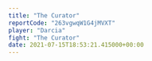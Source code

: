 ```yaml
---
title: "The Curator"
reportCode: "263vgwqW1G4jMVXT"
player: "Darcia"
fight: "The Curator"
date: 2021-07-15T18:53:21.415000+00:00
---
```

